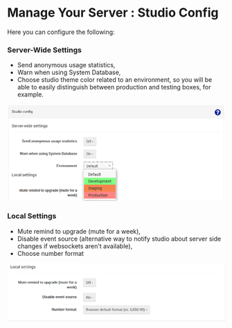 # Manage Your Server : Studio Config

Here you can configure the following:

### Server-Wide Settings

- Send anonymous usage statistics,
- Warn when using System Database,
- Choose studio theme color related to an environment, so you will be able to easily distinguish between production and testing boxes, for example.

![Figure 1. Manage Your Server. Studio Config.](images/manage_your_server-studio_config-1.png)

### Local Settings

- Mute remind to upgrade (mute for a week),
- Disable event source (alternative way to notify studio about server side changes if websockets aren't available),
- Choose number format

![Figure 2. Manage Your Server. Studio Config2.](images/manage_your_server-studio_config-2.png)